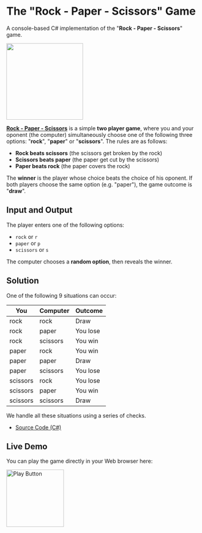 # The "Rock - Paper - Scissors" Game

A console-based C# implementation of the "**Rock - Paper - Scissors**" game.

<img src="https://user-images.githubusercontent.com/1689586/167414132-7228c697-6806-48a4-81dc-679796135ed0.png" width="200px" />

[**Rock - Paper - Scissors**](https://en.wikipedia.org/wiki/Rock_paper_scissors) is a simple **two player game**, where you and your oponent (the computer) simultaneously choose one of the following three options: "**rock**", "**paper**" or "**scissors**". The rules are as follows:
  - **Rock beats scissors** (the scissors get broken by the rock)
  - **Scissors beats paper** (the paper get cut by the scissors)
  - **Paper beats rock** (the paper covers the rock)

The **winner** is the player whose choice beats the choice of his oponent. If both players choose the same option (e.g. "paper"), the game outcome is "**draw**".

## Input and Output

The player enters one of the following options:
  - `rock` or `r`
  - `paper` or `p`
  - `scissors` or `s`

The computer chooses a **random option**, then reveals the winner.

## Solution

One of the following 9 situations can occur:

| You      | Computer | Outcome  |
| -------- | -------- |--------- |
| rock     | rock     | Draw     |
| rock     | paper    | You lose |
| rock     | scissors | You win  |
| paper    | rock     | You win  |
| paper    | paper    | Draw     |
| paper    | scissors | You lose |
| scissors | rock     | You lose |
| scissors | paper    | You win  |
| scissors | scissors | Draw     |

We handle all these situations using a series of checks.
  - [Source Code (C#)](RockPaperScissorsGame.cs)

## Live Demo 

You can play the game directly in your Web browser here:

[<img alt="Play Button" width="150px" src="http://clipart-library.com/images/kcKBGL6gi.png" />](https://replit.com/@PetarPaunov/Rock-Paper-Scissors#)
